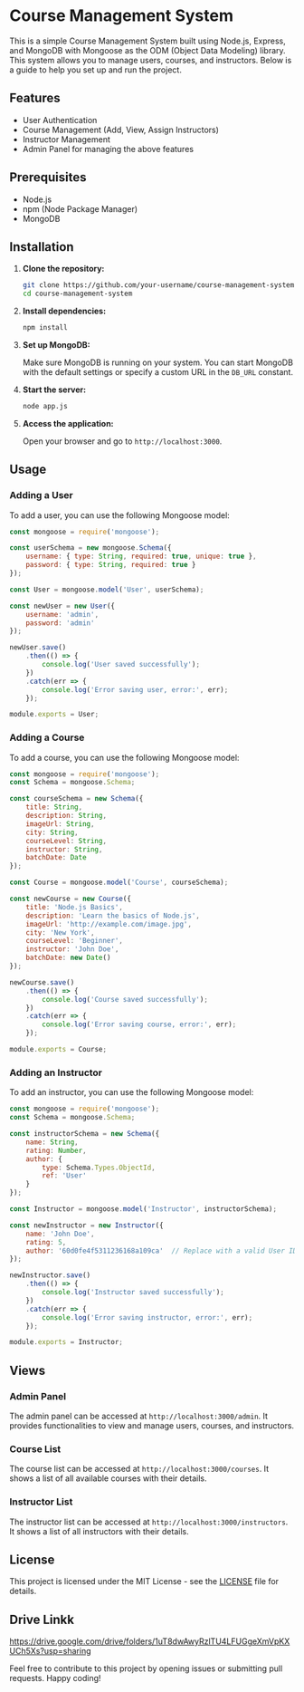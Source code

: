 # Course Management System

This is a simple Course Management System built using Node.js, Express, and MongoDB with Mongoose as the ODM (Object Data Modeling) library. This system allows you to manage users, courses, and instructors. Below is a guide to help you set up and run the project.

## Features

- User Authentication
- Course Management (Add, View, Assign Instructors)
- Instructor Management
- Admin Panel for managing the above features

## Prerequisites

- Node.js
- npm (Node Package Manager)
- MongoDB

## Installation

1. **Clone the repository:**

   ```bash
   git clone https://github.com/your-username/course-management-system.git
   cd course-management-system
   ```

2. **Install dependencies:**

   ```bash
   npm install
   ```

3. **Set up MongoDB:**

   Make sure MongoDB is running on your system. You can start MongoDB with the default settings or specify a custom URL in the `DB_URL` constant.

4. **Start the server:**

   ```bash
   node app.js
   ```

5. **Access the application:**

   Open your browser and go to `http://localhost:3000`.

## Usage

### Adding a User

To add a user, you can use the following Mongoose model:

```javascript
const mongoose = require('mongoose');

const userSchema = new mongoose.Schema({
    username: { type: String, required: true, unique: true },
    password: { type: String, required: true }
});

const User = mongoose.model('User', userSchema);

const newUser = new User({
    username: 'admin',
    password: 'admin'
});

newUser.save()
    .then(() => {
        console.log('User saved successfully');
    })
    .catch(err => {
        console.log('Error saving user, error:', err);
    });

module.exports = User;
```

### Adding a Course

To add a course, you can use the following Mongoose model:

```javascript
const mongoose = require('mongoose');
const Schema = mongoose.Schema;

const courseSchema = new Schema({
    title: String,
    description: String,
    imageUrl: String,
    city: String,
    courseLevel: String,
    instructor: String,
    batchDate: Date
});

const Course = mongoose.model('Course', courseSchema);

const newCourse = new Course({
    title: 'Node.js Basics',
    description: 'Learn the basics of Node.js',
    imageUrl: 'http://example.com/image.jpg',
    city: 'New York',
    courseLevel: 'Beginner',
    instructor: 'John Doe',
    batchDate: new Date()
});

newCourse.save()
    .then(() => {
        console.log('Course saved successfully');
    })
    .catch(err => {
        console.log('Error saving course, error:', err);
    });

module.exports = Course;
```

### Adding an Instructor

To add an instructor, you can use the following Mongoose model:

```javascript
const mongoose = require('mongoose');
const Schema = mongoose.Schema;

const instructorSchema = new Schema({
    name: String,
    rating: Number,
    author: {
        type: Schema.Types.ObjectId,
        ref: 'User'
    }
});

const Instructor = mongoose.model('Instructor', instructorSchema);

const newInstructor = new Instructor({
    name: 'John Doe',
    rating: 5,
    author: '60d0fe4f5311236168a109ca'  // Replace with a valid User ID
});

newInstructor.save()
    .then(() => {
        console.log('Instructor saved successfully');
    })
    .catch(err => {
        console.log('Error saving instructor, error:', err);
    });

module.exports = Instructor;
```

## Views

### Admin Panel

The admin panel can be accessed at `http://localhost:3000/admin`. It provides functionalities to view and manage users, courses, and instructors.

### Course List

The course list can be accessed at `http://localhost:3000/courses`. It shows a list of all available courses with their details.

### Instructor List

The instructor list can be accessed at `http://localhost:3000/instructors`. It shows a list of all instructors with their details.

## License

This project is licensed under the MIT License - see the [LICENSE](LICENSE) file for details.
## Drive Linkk

https://drive.google.com/drive/folders/1uT8dwAwyRzlTU4LFUGgeXmVpKXUCh5Xs?usp=sharing

Feel free to contribute to this project by opening issues or submitting pull requests. Happy coding!
